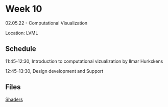 # Week 10

02.05.22 - Computational Visualization
  
Location: LVML

## Schedule
11:45-12:30, Introduction to computational vizualization by Ilmar Hurkxkens

12:45-13:30, Design development and Support

## Files

[Shaders](https://www.dropbox.com/t/TbSmDZbBMZMPpaAr)




